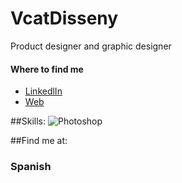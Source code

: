 # VcatDisseny
Product designer and graphic designer

#### Where to find me
- [LinkedlIn](https://www.linkedin.com/feed/)
- [Web](https://vcatdisseny.wixsite.com/website)

##Skills:
![Photoshop](https://img.shields.io/static/v1?label=Adobe&message=Photoshop&blue=<COLOR>)</br>

##Find me at:
### Spanish
